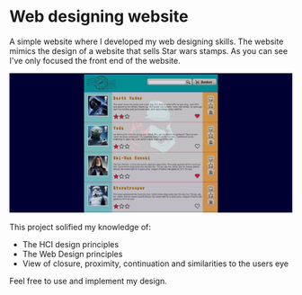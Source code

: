 # Web designing website

A simple website where I developed my web designing skills.
The website mimics the design of a website that sells Star wars stamps. As you can see I've only focused the front end of the website.

![](websitescreenshot.png)

This project solified my knowledge of:
* The HCI design principles
* The Web Design principles
* View of closure, proximity, continuation and similarities to the users eye

Feel free to use and implement my design.
